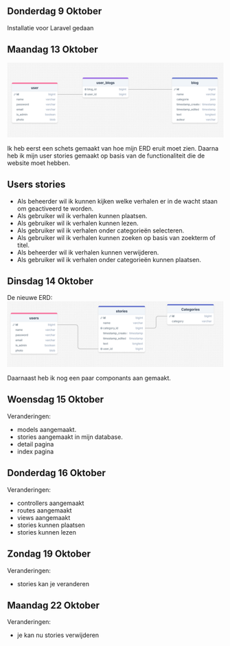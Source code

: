 ## Donderdag 9 Oktober

Installatie voor Laravel gedaan

## Maandag 13 Oktober

![img.png](img/img.png)

Ik heb eerst een schets gemaakt van hoe mijn ERD eruit moet zien. Daarna heb ik mijn user stories gemaakt
op basis van de functionaliteit die de website moet hebben.

## Users stories

- Als beheerder wil ik kunnen kijken welke verhalen er in de wacht staan om geactiveerd te worden.
- Als gebruiker wil ik verhalen kunnen plaatsen.
- Als gebruiker wil ik verhalen kunnen lezen.
- Als gebruiker wil ik verhalen onder categorieën selecteren.
- Als gebruiker wil ik verhalen kunnen zoeken op basis van zoekterm of titel.
- Als beheerder wil ik verhalen kunnen verwijderen.
- Als gebruiker wil ik verhalen onder categorieën kunnen plaatsen.

## Dinsdag 14 Oktober

De nieuwe ERD:
![img_1.png](img/img_1.png)

Daarnaast heb ik nog een paar componants aan gemaakt.

## Woensdag 15 Oktober

Veranderingen:

- models aangemaakt.
- stories aangemaakt in mijn database.
- detail pagina
- index pagina

## Donderdag 16 Oktober

Veranderingen:

- controllers aangemaakt
- routes aangemaakt
- views aangemaakt
- stories kunnen plaatsen
- stories kunnen lezen

## Zondag 19 Oktober

Veranderingen:

- stories kan je veranderen

## Maandag 22 Oktober

Veranderingen:

- je kan nu stories verwijderen
